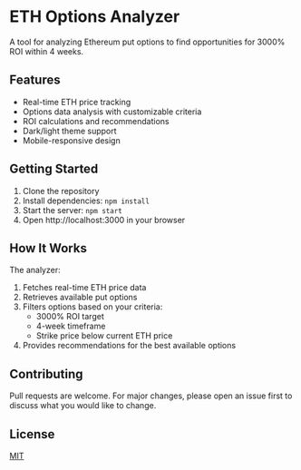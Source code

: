# ETH Options Analyzer

A tool for analyzing Ethereum put options to find opportunities for 3000% ROI within 4 weeks.

## Features

- Real-time ETH price tracking
- Options data analysis with customizable criteria
- ROI calculations and recommendations
- Dark/light theme support
- Mobile-responsive design

## Getting Started

1. Clone the repository
2. Install dependencies: `npm install`
3. Start the server: `npm start`
4. Open http://localhost:3000 in your browser

## How It Works

The analyzer:
1. Fetches real-time ETH price data
2. Retrieves available put options
3. Filters options based on your criteria:
   - 3000% ROI target
   - 4-week timeframe
   - Strike price below current ETH price
4. Provides recommendations for the best available options

## Contributing

Pull requests are welcome. For major changes, please open an issue first to discuss what you would like to change.

## License

[MIT](https://choosealicense.com/licenses/mit/) 